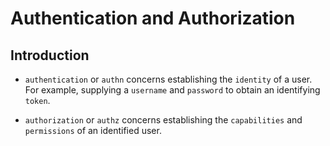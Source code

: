 # Authentication and Authorization

## Introduction

* `authentication` or `authn` concerns establishing the `identity` of a user. For example, supplying a `username` and `password` to obtain an identifying `token`.

* `authorization` or `authz` concerns establishing the `capabilities` and `permissions` of an identified user.